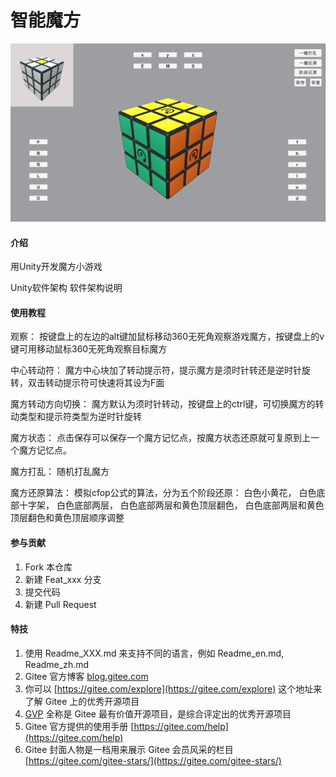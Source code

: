 # 智能魔方
![输入图片说明](201804_b9d22246_10153479.webp)
#### 介绍
用Unity开发魔方小游戏

Unity软件架构
软件架构说明


#### 使用教程

观察：
按键盘上的左边的alt键加鼠标移动360无死角观察游戏魔方，按键盘上的v键可用移动鼠标360无死角观察目标魔方

中心转动符：
魔方中心块加了转动提示符，提示魔方是须时针转还是逆时针旋转，双击转动提示符可快速将其设为F面

魔方转动方向切换：
魔方默认为须时针转动，按键盘上的ctrl键，可切换魔方的转动类型和提示符类型为逆时针旋转

魔方状态：
点击保存可以保存一个魔方记忆点，按魔方状态还原就可复原到上一个魔方记忆点。

魔方打乱：
随机打乱魔方

魔方还原算法：
模拟cfop公式的算法，分为五个阶段还原：
白色小黄花，
白色底部十字架，
白色底部两层，
白色底部两层和黄色顶层翻色，
白色底部两层和黄色顶层翻色和黄色顶层顺序调整

#### 参与贡献

1.  Fork 本仓库
2.  新建 Feat_xxx 分支
3.  提交代码
4.  新建 Pull Request


#### 特技

1.  使用 Readme\_XXX.md 来支持不同的语言，例如 Readme\_en.md, Readme\_zh.md
2.  Gitee 官方博客 [blog.gitee.com](https://blog.gitee.com)
3.  你可以 [https://gitee.com/explore](https://gitee.com/explore) 这个地址来了解 Gitee 上的优秀开源项目
4.  [GVP](https://gitee.com/gvp) 全称是 Gitee 最有价值开源项目，是综合评定出的优秀开源项目
5.  Gitee 官方提供的使用手册 [https://gitee.com/help](https://gitee.com/help)
6.  Gitee 封面人物是一档用来展示 Gitee 会员风采的栏目 [https://gitee.com/gitee-stars/](https://gitee.com/gitee-stars/)
